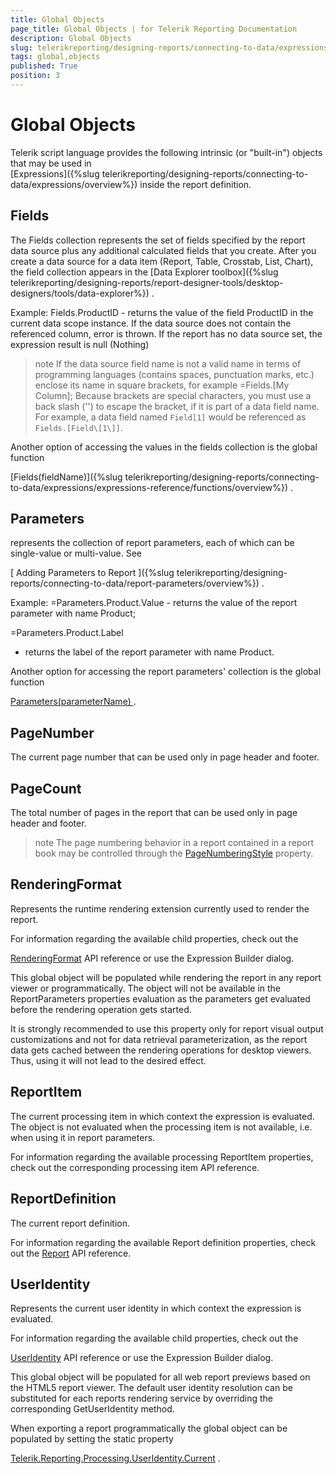```yaml
---
title: Global Objects
page_title: Global Objects | for Telerik Reporting Documentation
description: Global Objects
slug: telerikreporting/designing-reports/connecting-to-data/expressions/expressions-reference/global-objects
tags: global,objects
published: True
position: 3
---
```


# Global Objects



Telerik script language provides the following intrinsic (or "built-in")
        objects that may be used in  
[Expressions]({%slug telerikreporting/designing-reports/connecting-to-data/expressions/overview%})
 inside the report definition.
      


## Fields

The Fields collection represents the set of fields specified
          by the report data source plus any additional calculated fields
          that you create. After you create a data source for a data item
          (Report, Table, Crosstab, List, Chart), the field collection
          appears in the 
[Data Explorer toolbox]({%slug telerikreporting/designing-reports/report-designer-tools/desktop-designers/tools/data-explorer%})
.
        


Example:
Fields.ProductID
          - returns the value of the field ProductID in the current data
          scope instance. If the data source does not contain the
          referenced column, error is thrown. If the report has no data
          source set, the expression result is null (Nothing)
        


>note If the data source field name is not a valid name in terms            of programming languages (contains spaces, punctuation marks, etc.)            enclose its name in square brackets, for example =Fields.[My Column];            Because brackets are special characters, you must use a back slash            ('\') to escape the bracket, if it is part of a data field name.            For example, a data field named `Field[1]` would be referenced as            `Fields.[Field\[1\]]`.          


Another option of accessing the values in the fields
          collection is the global function
          
[Fields(fieldName)]({%slug telerikreporting/designing-reports/connecting-to-data/expressions/expressions-reference/functions/overview%})
.
        


## Parameters

represents the collection of report parameters, each of
          which can be single-value or multi-value. See
          
[
            Adding
            Parameters to Report
          ]({%slug telerikreporting/designing-reports/connecting-to-data/report-parameters/overview%})
.
        


Example: 
=Parameters.Product.Value
          - returns the value of the report parameter with name Product;
          
=Parameters.Product.Label
  - returns
          the label of the report parameter with name Product.
        


Another option for accessing the report parameters' collection
          is the global function
          
[Parameters(parameterName)
](442667db-07b5-4039-83bf-b0eb46c96204#BuiltinCollectionFunctions).
        


## PageNumber

The current page number that can be used only in page header and footer. 


## PageCount

The total number of pages in the report that can be used
          only in page header and footer.
        


>note The page numbering behavior in a report contained in a            report book may be controlled through the [PageNumberingStyle](/reporting/api/Telerik.Reporting.Report#Telerik_Reporting_Report_PageNumberingStyle)            property.          


## RenderingFormat

Represents the runtime rendering extension currently used to render the report.


For information regarding the available child properties, check out the
          
[RenderingFormat](/reporting/api/Telerik.Reporting.Processing.RenderingFormat)
 API reference
          or use the Expression Builder dialog.
        


This global object will be populated while rendering the report in any report viewer or programmatically. 
          The object will not be available in the ReportParameters properties evaluation as the parameters get evaluated
          before the rendering operation gets started.
        


It is strongly recommended to use this property only for report visual output customizations
          and not for data retrieval parameterization, as the report data gets cached between the rendering operations for desktop viewers.
          Thus, using it will not lead to the desired effect.
        


## ReportItem

The current processing item in which context the expression is evaluated. The object is not evaluated when the processing item is not available, i.e. when using it in report parameters.


For information regarding the available processing ReportItem properties, check out the corresponding processing item API reference.


## ReportDefinition

The current report definition.


For information regarding the available Report definition properties, check out the 
[Report](/reporting/api/Telerik.Reporting.Report)
 API reference.
        


## UserIdentity

Represents the current user identity in which context the expression is evaluated.


For information regarding the available child properties, check out the
          
[UserIdentity](/reporting/api/Telerik.Reporting.Processing.UserIdentity)
 API reference
          or use the Expression Builder dialog.
        


This global object will be populated for all web report previews based on the HTML5 report viewer.
          The default user identity resolution can be substituted for each reports rendering service by overriding
          the corresponding GetUserIdentity method.
        


When exporting a report programmatically the global object can be populated by setting the static property
          
[Telerik.Reporting.Processing.UserIdentity.Current](/reporting/api/Telerik.Reporting.Processing.UserIdentity#Telerik_Reporting_Processing_UserIdentity_Current)
.
        

